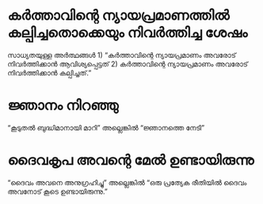 # കർത്താവിന്റെ ന്യായപ്രമാണത്തിൽ കല്പിച്ചതൊക്കെയും നിവർത്തിച്ച ശേഷം
സാധ്യതയുള്ള അർത്ഥങ്ങൾ 1) “കർത്താവിന്റെ ന്യായപ്രമാണം അവരോട് നിവർത്തിക്കാൻ ആവിശ്യപ്പെട്ടത് 2) കർത്താവിന്റെ ന്യായപ്രമാണം അവരോട് നിവർത്തിക്കാൻ കല്പിച്ചത്.”
# ജ്ഞാനം നിറഞ്ഞു
“കൂടുതൽ ബുദ്ധിമാനായി മാറി” അല്ലെങ്കിൽ “ജ്ഞാനത്തെ നേടി”
# ദൈവകൃപ അവന്റെ മേൽ ഉണ്ടായിരുന്നു
“ദൈവം അവനെ അനുഗ്രഹിച്ചു” അല്ലെങ്കിൽ “ഒരു പ്രത്യേക രീതിയിൽ ദൈവം അവനോട് കൂടെ ഉണ്ടായിരുന്നു.”
